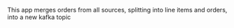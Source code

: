 This app merges orders from all sources, splitting into line items and orders, into a new kafka topic